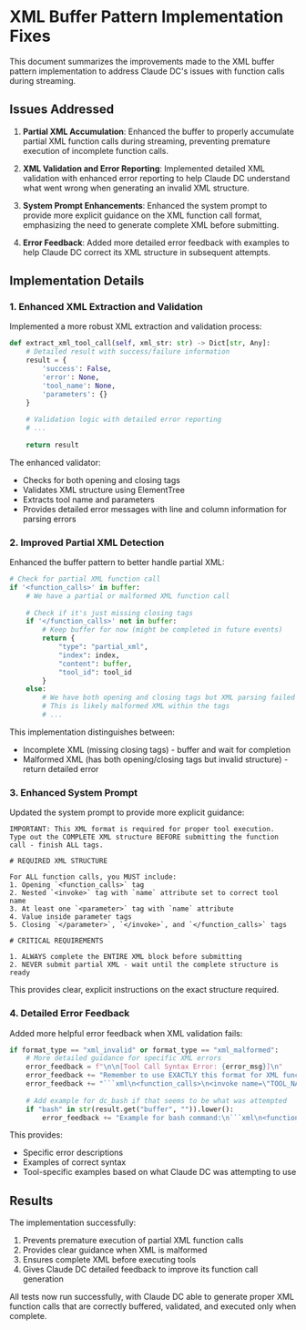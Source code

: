 # XML Buffer Pattern Implementation Fixes

This document summarizes the improvements made to the XML buffer pattern implementation to address Claude DC's issues with function calls during streaming.

## Issues Addressed

1. **Partial XML Accumulation**: Enhanced the buffer to properly accumulate partial XML function calls during streaming, preventing premature execution of incomplete function calls.

2. **XML Validation and Error Reporting**: Implemented detailed XML validation with enhanced error reporting to help Claude DC understand what went wrong when generating an invalid XML structure.

3. **System Prompt Enhancements**: Enhanced the system prompt to provide more explicit guidance on the XML function call format, emphasizing the need to generate complete XML before submitting.

4. **Error Feedback**: Added more detailed error feedback with examples to help Claude DC correct its XML structure in subsequent attempts.

## Implementation Details

### 1. Enhanced XML Extraction and Validation

Implemented a more robust XML extraction and validation process:

```python
def extract_xml_tool_call(self, xml_str: str) -> Dict[str, Any]:
    # Detailed result with success/failure information
    result = {
        'success': False,
        'error': None,
        'tool_name': None,
        'parameters': {}
    }
    
    # Validation logic with detailed error reporting
    # ...
    
    return result
```

The enhanced validator:
- Checks for both opening and closing tags
- Validates XML structure using ElementTree
- Extracts tool name and parameters
- Provides detailed error messages with line and column information for parsing errors

### 2. Improved Partial XML Detection

Enhanced the buffer pattern to better handle partial XML:

```python
# Check for partial XML function call
if '<function_calls>' in buffer:
    # We have a partial or malformed XML function call
    
    # Check if it's just missing closing tags
    if '</function_calls>' not in buffer:
        # Keep buffer for now (might be completed in future events)
        return {
            "type": "partial_xml",
            "index": index,
            "content": buffer,
            "tool_id": tool_id
        }
    else:
        # We have both opening and closing tags but XML parsing failed
        # This is likely malformed XML within the tags
        # ...
```

This implementation distinguishes between:
- Incomplete XML (missing closing tags) - buffer and wait for completion
- Malformed XML (has both opening/closing tags but invalid structure) - return detailed error

### 3. Enhanced System Prompt

Updated the system prompt to provide more explicit guidance:

```
IMPORTANT: This XML format is required for proper tool execution. 
Type out the COMPLETE XML structure BEFORE submitting the function call - finish ALL tags.

# REQUIRED XML STRUCTURE

For ALL function calls, you MUST include:
1. Opening `<function_calls>` tag
2. Nested `<invoke>` tag with `name` attribute set to correct tool name
3. At least one `<parameter>` tag with `name` attribute
4. Value inside parameter tags
5. Closing `</parameter>`, `</invoke>`, and `</function_calls>` tags

# CRITICAL REQUIREMENTS

1. ALWAYS complete the ENTIRE XML block before submitting
2. NEVER submit partial XML - wait until the complete structure is ready
```

This provides clear, explicit instructions on the exact structure required.

### 4. Detailed Error Feedback

Added more helpful error feedback when XML validation fails:

```python
if format_type == "xml_invalid" or format_type == "xml_malformed":
    # More detailed guidance for specific XML errors
    error_feedback = f"\n\n[Tool Call Syntax Error: {error_msg}]\n"
    error_feedback += "Remember to use EXACTLY this format for XML function calls:\n"
    error_feedback += "```xml\n<function_calls>\n<invoke name=\"TOOL_NAME\">\n<parameter name=\"PARAM_NAME\">PARAM_VALUE</parameter>\n</invoke>\n</function_calls>\n```\n"
    
    # Add example for dc_bash if that seems to be what was attempted
    if "bash" in str(result.get("buffer", "")).lower():
        error_feedback += "Example for bash command:\n```xml\n<function_calls>\n<invoke name=\"dc_bash\">\n<parameter name=\"command\">ls -la</parameter>\n</invoke>\n</function_calls>\n```"
```

This provides:
- Specific error descriptions
- Examples of correct syntax
- Tool-specific examples based on what Claude DC was attempting to use

## Results

The implementation successfully:

1. Prevents premature execution of partial XML function calls
2. Provides clear guidance when XML is malformed
3. Ensures complete XML before executing tools
4. Gives Claude DC detailed feedback to improve its function call generation

All tests now run successfully, with Claude DC able to generate proper XML function calls that are correctly buffered, validated, and executed only when complete.